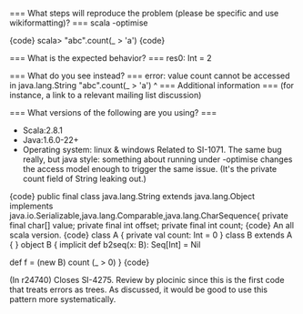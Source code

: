 === What steps will reproduce the problem (please be specific and use wikiformatting)? ===
scala -optimise

{code}
scala> "abc".count(_ > 'a')
{code} 



=== What is the expected behavior? ===
res0: Int = 2


=== What do you see instead? ===
error: value count cannot be accessed in java.lang.String
"abc".count(_ > 'a')
      ^
=== Additional information ===
(for instance, a link to a relevant mailing list discussion)

=== What versions of the following are you using? ===
  - Scala:2.8.1
  - Java:1.6.0-22+
  - Operating system: linux & windows
Related to SI-1071.  The same bug really, but java style: something about running under -optimise changes the access model enough to trigger the same issue. (It's the private count field of String leaking out.)

{code}
public final class java.lang.String extends java.lang.Object implements java.io.Serializable,java.lang.Comparable,java.lang.CharSequence{
    private final char[] value;
    private final int offset;
    private final int count;
{code}
An all scala version.
{code}
class A {
  private val count: Int = 0
}
class B extends A { }
object B {
  implicit def b2seq(x: B): Seq[Int] = Nil
  
  def f = (new B) count (_ > 0)
}
{code}

(In r24740) Closes SI-4275. Review by plocinic since this is the first code that treats errors as trees. As discussed, it would be good to use this pattern more systematically.
